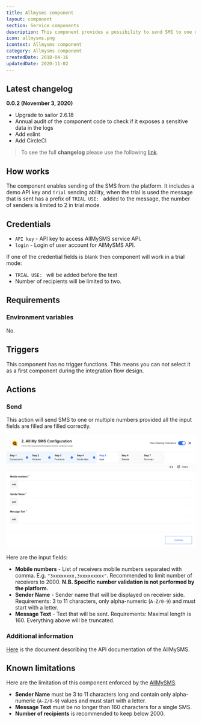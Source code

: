 ```yaml
---
title: Allmysms component
layout: component
section: Service components
description: This component provides a possibility to send SMS to one or multiple receivers using the AllMySMS API.
icon: allmysms.png
icontext: Allmysms component
category: Allmysms component
createdDate: 2018-04-16
updatedDate: 2020-11-02
---
```


## Latest changelog

**0.0.2 (November 3, 2020)**

* Upgrade to sailor 2.6.18
* Annual audit of the component code to check if it exposes a sensitive data in the logs
* Add eslint
* Add CircleCI

> To see the full **changelog** please use the following [link](changelog).

## How works

The component enables sending of the SMS from the platform.
It includes a demo API key and `Trial` sending ability, when the trial is used
the message that is sent has a prefix of `TRIAL USE: ` added to the message, the
number of senders is limited to 2 in trial mode.

## Credentials

*   `API key` - API key to access AllMySMS service API.
*   `login` - Login of user account for AllMySMS API.

If one of the credential fields is blank then component will work in a trial mode:

*   `TRIAL USE: ` will be added before the text
*   Number of recipients will be limited to two.


## Requirements

### Environment variables
No.

## Triggers

This component has no trigger functions. This means you can not select it as a first
component during the integration flow design.

## Actions

### Send

This action will send SMS to one or multiple numbers provided all the input
fields are filled are filled correctly.

![Send](img/send-action.png)

Here are the input fields:

*   **Mobile numbers** - List of receivers mobile numbers separated with comma. E.g. `"3xxxxxxxx,3xxxxxxxxx"`. Recommended to limit number of receivers to 2000. **N.B. Specific number validation is not performed by the platform.**
*   **Sender Name** - Sender name that will be displayed on receiver side. Requirements: 3 to 11 characters, only alpha-numeric (`A-Z/0-9`) and must start with a letter.
*   **Message Text** - Text that will be sent. Requirements: Maximal length is 160. Everything above will be truncated.

### Additional information

[Here](https://doc.allmysms.com/api/allmysms_api_https_v9.0_1.18_EN.pdf) is the document describing the API documentation of the AllMySMS.

## Known limitations

Here are the limitation of this component enforced by the [AllMySMS](https://www.allmysms.com/en/).

*   **Sender Name** must be 3 to 11 characters long and contain only alpha-numeric (`A-Z/0-9`) values and must start with a letter.
*   **Message Text** must be no longer than 160 characters for a single SMS.
*   **Number of recipients** is recommended to keep below 2000.
